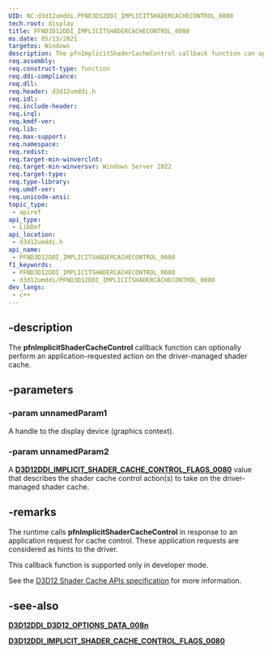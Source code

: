 ```yaml
---
UID: NC:d3d12umddi.PFND3D12DDI_IMPLICITSHADERCACHECONTROL_0080
tech.root: display
title: PFND3D12DDI_IMPLICITSHADERCACHECONTROL_0080
ms.date: 05/13/2021
targetos: Windows
description: The pfnImplicitShaderCacheControl callback function can optionally perform an application-requested action on the driver-managed shader cache.
req.assembly: 
req.construct-type: function
req.ddi-compliance: 
req.dll: 
req.header: d3d12umddi.h
req.idl: 
req.include-header: 
req.irql: 
req.kmdf-ver: 
req.lib: 
req.max-support: 
req.namespace: 
req.redist: 
req.target-min-winverclnt: 
req.target-min-winversvr: Windows Server 2022
req.target-type: 
req.type-library: 
req.umdf-ver: 
req.unicode-ansi: 
topic_type:
 - apiref
api_type:
 - LibDef
api_location:
 - d3d12umddi.h
api_name:
 - PFND3D12DDI_IMPLICITSHADERCACHECONTROL_0080
f1_keywords:
 - PFND3D12DDI_IMPLICITSHADERCACHECONTROL_0080
 - d3d12umddi/PFND3D12DDI_IMPLICITSHADERCACHECONTROL_0080
dev_langs:
 - c++
---
```


## -description

The **pfnImplicitShaderCacheControl** callback function can optionally perform an application-requested action on the driver-managed shader cache.

## -parameters

### -param unnamedParam1

A handle to the display device (graphics context).

### -param unnamedParam2

A [**D3D12DDI_IMPLICIT_SHADER_CACHE_CONTROL_FLAGS_0080**](ne-d3d12umddi-d3d12ddi_implicit_shader_cache_control_flags_0080.md) value that describes the shader cache control action(s) to take on the driver-managed shader cache.

## -remarks

The runtime calls **pfnImplicitShaderCacheControl** in response to an application request for cache control. These application requests are considered as hints to the driver.

This callback function is supported only in developer mode.

See the [D3D12 Shader Cache APIs specification](https://microsoft.github.io/DirectX-Specs/d3d/ShaderCache.html) for more information.

## -see-also

[**D3D12DDI_D3D12_OPTIONS_DATA_008n**](ns-d3d12umddi-d3d12ddi_device_funcs_core_0080.md)

[**D3D12DDI_IMPLICIT_SHADER_CACHE_CONTROL_FLAGS_0080**](ne-d3d12umddi-d3d12ddi_implicit_shader_cache_control_flags_0080.md)
